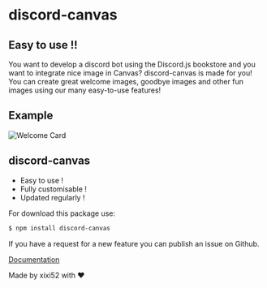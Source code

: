 # discord-canvas

## Easy to use !!

You want to develop a discord bot using the Discord.js bookstore and you want to integrate nice image in Canvas? discord-canvas is made for you! You can create great welcome images, goodbye images and other fun images using our many easy-to-use features!  

## Example

![Welcome Card ](https://cdn.craftburg.net/stockage/img/discord/welcome-image.png)

## discord-canvas

* Easy to use !
* Fully customisable !
* Updated regularly !

For download this package use:

```bash
$ npm install discord-canvas
```

If you have a request for a new feature you can publish an issue on Github.  
  
[Documentation](https://www.discord-canvas.net)
  
Made by xixi52 with ❤️

